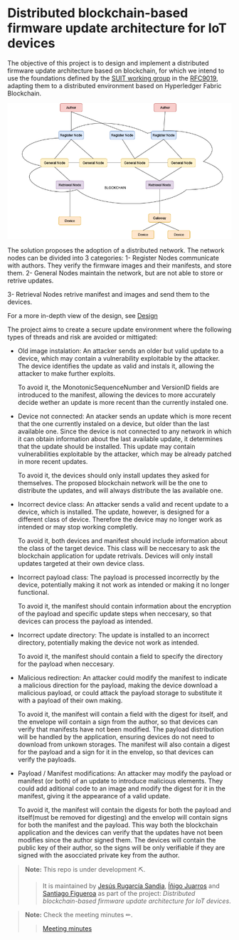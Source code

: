 # Distributed blockchain-based firmware update architecture for IoT devices

The objective of this project is to design and implement a distributed firmware update architecture based on blockchain, for which we intend to use the foundations defined by the [SUIT working group](https://datatracker.ietf.org/wg/suit/about/) in the [RFC9019](https://www.rfc-editor.org/rfc/rfc9019.pdf), adapting them to a distributed environment based on Hyperledger Fabric Blockchain.

![General Net](GeneralNet.drawio.png?raw=true "General Net")

The solution proposes the adoption of a distributed network. The network nodes can be 
divided into 3 categories:
1- Register Nodes communicate with authors. They verify the firmware images and their
manifests, and store them.
2- General Nodes maintain the network, but are not able to store or retrive updates.

3- Retrieval Nodes retrive manifest and images and send them to the devices.

For a more in-depth view of the design, see [Design](./Design)

The project aims to create a secure update environment where the following types of threads and risk are avoided or mittigated:

- Old image instalation: An attacker sends an older but valid update to a device,
which may contain a vulnerability exploitable by the attacker. The device identifies
the update as valid and instals it, allowing the attacker to make further exploits.

	To avoid it, the MonotonicSequenceNumber and VersionID fields are introduced to the 
manifest, allowing the devices to more accurately decide wether an update is more 
recent than the currently instaled one.

- Device not connected: An atacker sends an update which is more recent that the one
currently instaled on a device, but older than the last available one. Since the device
is not connected to any network in which it can obtain information about the last available
update, it determines that the update should be installed. This update may contain vulnerabilities
exploitable by the attacker, which may be already patched in more recent updates.

	To avoid it, the devices should only install updates they asked for themselves. The proposed
blockchain network will be the one to distribute the updates, and will always distribute the
las available one.

- Incorrect device class: An attacker sends a valid and recent update to a device, which is installed.
The update, however, is designed for a different class of device. Therefore the device may no longer 
work as intended or may stop working completly.

	To avoid it, both devices and manifest should include information about the class of the target device.
This class will be neccesary to ask the blockchain application for update retrivals. Devices will only
install updates targeted at their own device class.

- Incorrect payload class: The payload is processed incorrectly by the device, potentially making it
not work as intended or making it no longer functional.

	To avoid it, the manifest should contain information about the encryption of the payload and specific
update steps when neccesary, so that devices can process the payload as intended.

- Incorrect update directory: The update is installed to an incorrect directory, potentially making the
device not work as intended.

	To avoid it, the manifest should contain a field to specify the directory for the payload when neccesary.

- Malicious redirection: An attacker could modify the manifest to indicate a malicious direction for the 
payload, making the device download a malicious payload, or could attack the payload storage to substitute
it with a payload of their own making.

	To avoid it, the manifest will contain a field with the digest for itself, and the envelope will contain
a sign from the author, so that devices can verify that manifests have not been modified. The payload distribution
will be handled by the application, ensuring devices do not need to download from unkown storages. The manifest will
also contain a digest for the payload and a sign for it in the envelop, so that devices can verify the payloads.

- Payload / Manifest modifications: An attacker may modify the payload or manifest (or both) of an update to
introduce malicious elements. They could add aditional code to an image and modify the digest for it in the manifest,
giving it the appearance of a valid update.

	To avoid it, the manifest will contain the digests for both the payload and itself(must be removed for digesting) and
the envelop will contain signs for both the manifest and the payload. This way both the blockchain application and
the devices can verify that the updates have not been modifies since the author signed them. The devices will contain
the public key of their author, so the signs will be only verifiable if they are signed with the asocciated 
private key from the author.



> **Note:** This repo is under development ⛏.
> > It is maintained by [Jesús Rugarcía Sandia](https://github.com/jesusrugarcia), [Íñigo Juarros](https://github.com/inijuarros) and [Santiago Figueroa](https://github.com/sfl0r3nz05) as part of the project: *Distributed blockchain-based firmware update architecture for IoT devices*.

> **Note:** Check the meeting minutes ✏.
> > [Meeting minutes](./minutes)

